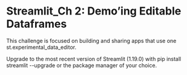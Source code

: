 # Streamlit_Ch 2: Demo’ing Editable Dataframes

This challenge is focused on building and sharing apps that use one st.experimental_data_editor.

Upgrade to the most recent version of Streamlit (1.19.0) with pip install streamlit --upgrade or the package manager of your choice.
